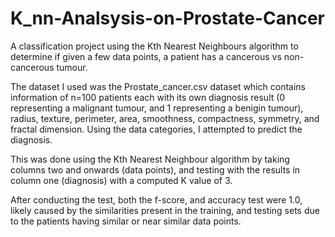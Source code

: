# K_nn-Analsysis-on-Prostate-Cancer
A classification project using the Kth Nearest Neighbours algorithm to determine if given a few data points, a patient has a cancerous vs non-cancerous tumour.

The dataset I used was the Prostate_cancer.csv dataset which contains information of n=100 patients each with its own diagnosis result (0 representing a malignant tumour, and 1 representing a benigin tumour), radius, texture, perimeter, area, smoothness, compactness, symmetry, and fractal dimension. Using the data categories, I attempted to predict the diagnosis. 

This was done using the Kth Nearest Neighbour algorithm by taking columns two and onwards (data points), and testing with the results in column one (diagnosis) with a computed K value of 3.

After conducting the test, both the f-score, and accuracy test were 1.0, likely caused by the similarities present in the training, and testing sets due to the patients having similar or near similar data points. 
